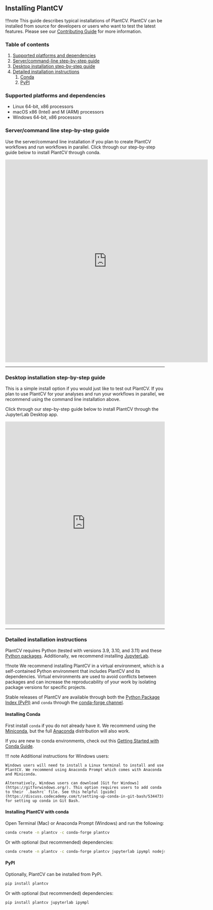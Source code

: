 ## Installing PlantCV

!!!note
    This guide describes typical installations of PlantCV.
    PlantCV can be installed from source for developers or users who want to test the latest features.
    Please see our [Contributing Guide](#CONTRIBUTING.md) for more information.

### Table of contents
1. [Supported platforms and dependencies](#dependencies)
2. [Server/command-line step-by-step guide](#cli)
3. [Desktop installation step-by-step guide](#desktop)
4. [Detailed installation instructions](#detailed)
    1. [Conda](#conda)
    2. [PyPI](#pypi)

### Supported platforms and dependencies <a name="dependencies"></a>
- Linux 64-bit, x86 processors
- macOS x86 (Intel) and M (ARM) processors
- Windows 64-bit, x86 processors

### Server/command line step-by-step guide <a name="cli"></a>
Use the server/command line installation if you plan to create PlantCV workflows and run workflows in parallel. 
Click through our step-by-step guide below to install PlantCV through conda.


<iframe src="https://scribehow.com/embed/Installing_PlantCV__MacOSLinux__awAP9Xm2SgWV4SMZadm9CQ" width="640" height="640" allowfullscreen frameborder="0"></iframe>

---

### Desktop installation step-by-step guide <a name="desktop"></a>
This is a simple install option if you would just like to test out PlantCV.
If you plan to use PlantCV for your analyses and run your workflows in parallel, we recommend using the command line installation above.

Click through our step-by-step guide below to install PlantCV through the JupyterLab Desktop app.

<iframe src="https://scribehow.com/embed/Install_PlantCV_via_Jupyter_Lab_Desktop__cS9d6VcxRcuDPGZxDfQycw" width="100%" height="640" allowfullscreen frameborder="0"></iframe>

---

### Detailed installation instructions <a name="detailed"></a>

PlantCV requires Python (tested with versions 3.9, 3.10, and 3.11) and these [Python packages](https://github.com/danforthcenter/plantcv/blob/main/pyproject.toml).
Additionally, we recommend installing [JupyterLab](https://jupyter.org/).

!!!note
    We recommend installing PlantCV in a virtual environment, which is a self-contained Python environment that includes
    PlantCV and its dependencies. Virtual environments are used to avoid conflicts between packages and can increase the
    reproducability of your work by isolating package versions for specific projects.

Stable releases of PlantCV are available through both the [Python Package Index (PyPI)](https://pypi.org/) and 
`conda` through the [conda-forge channel](https://conda-forge.org/).

#### Installing Conda <a name="conda"></a>
First install `conda` if you do not already have it. We recommend using the [Miniconda](https://conda.io/miniconda.html),
but the full [Anaconda](https://www.anaconda.com/download/) distribution will also work.

If you are new to conda environments, check out this [Getting Started with Conda Guide](https://conda.io/projects/conda/en/latest/user-guide/getting-started.html).

!!! note 
    Additional instructions for Windows users:

    Windows users will need to install a Linux terminal to install and use PlantCV. We recommend using Anaconda Prompt which comes with Anaconda and Miniconda. 
    
    Alternatively, Windows users can download [Git for Windows](https://gitforwindows.org/). This option requires users to add conda to their `.bashrc` file. See this helpful [guide](https://discuss.codecademy.com/t/setting-up-conda-in-git-bash/534473) for setting up conda in Git Bash. 

#### Installing PlantCV with conda

Open Terminal (Mac) or Anaconda Prompt (Windows) and run the following:

```bash
conda create -n plantcv -c conda-forge plantcv

```

Or with optional (but recommended) dependencies:

```bash
conda create -n plantcv -c conda-forge plantcv jupyterlab ipympl nodejs

```

#### PyPI <a name="pypi"></a>
Optionally, PlantCV can be installed from PyPi.

```bash
pip install plantcv

```

Or with optional (but recommended) dependencies:

```bash
pip install plantcv jupyterlab ipympl

```
